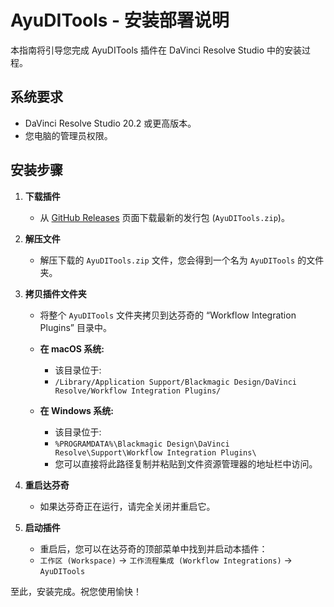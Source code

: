 # AyuDITools - 安装部署说明

本指南将引导您完成 AyuDITools 插件在 DaVinci Resolve Studio 中的安装过程。

## 系统要求

- DaVinci Resolve Studio 20.2 或更高版本。
- 您电脑的管理员权限。

## 安装步骤

1.  **下载插件**
    -   从 [GitHub Releases](https://github.com/AyuTao/AyuDITools/releases) 页面下载最新的发行包 (`AyuDITools.zip`)。

2.  **解压文件**
    -   解压下载的 `AyuDITools.zip` 文件，您会得到一个名为 `AyuDITools` 的文件夹。

3.  **拷贝插件文件夹**
    -   将整个 `AyuDITools` 文件夹拷贝到达芬奇的 “Workflow Integration Plugins” 目录中。

    -   **在 macOS 系统:**
        -   该目录位于:
        -   `/Library/Application Support/Blackmagic Design/DaVinci Resolve/Workflow Integration Plugins/`

    -   **在 Windows 系统:**
        -   该目录位于:
        -   `%PROGRAMDATA%\Blackmagic Design\DaVinci Resolve\Support\Workflow Integration Plugins\`
        -   您可以直接将此路径复制并粘贴到文件资源管理器的地址栏中访问。

4.  **重启达芬奇**
    -   如果达芬奇正在运行，请完全关闭并重启它。

5.  **启动插件**
    -   重启后，您可以在达芬奇的顶部菜单中找到并启动本插件：
    -   `工作区 (Workspace)` -> `工作流程集成 (Workflow Integrations)` -> `AyuDITools`

至此，安装完成。祝您使用愉快！
